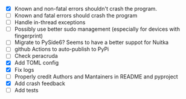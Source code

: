 - [x] Known and non-fatal errors shouldn't crash the program.
- [ ] Known and fatal errors should crash the program
- [ ] Handle in-thread exceptions
- [ ] Possibly use better sudo management (especially for devices with fingerprint)
- [ ] Migrate to PySide6? Seems to have a better suppot for Nuitka
- [ ] github Actions to auto-publish to PyPi
- [ ] Check peracruda
- [x] Add TOML config
- [x] Fix logs
- [ ] Properly credit Authors and Mantainers in README and pyproject
- [x] Add crash feedback
- [ ] Add tests